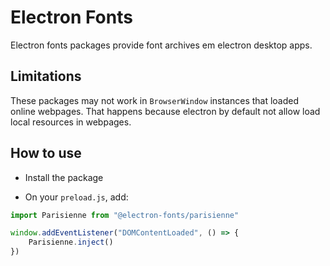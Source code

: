 # Electron Fonts

Electron fonts packages provide font archives em electron desktop apps.

## Limitations

These packages may not work in `BrowserWindow` instances that loaded online webpages. That happens because electron by default not allow load local resources in webpages.

## How to use

* Install the package

* On your `preload.js`, add:

```ts
import Parisienne from "@electron-fonts/parisienne"

window.addEventListener("DOMContentLoaded", () => {
    Parisienne.inject()
})
```